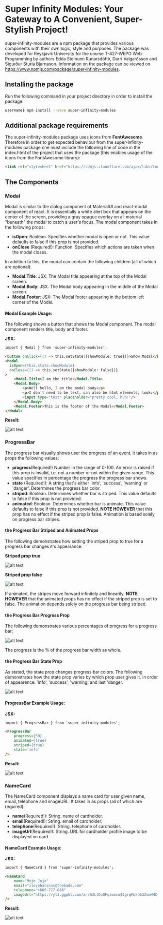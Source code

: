 # Super Infinity Modules: Your Gateway to A Convenient, Super-Stylish Project!
super-infinity-modules are a npm 
package that provides various components with their own logic, style and purposes. The package was developed for Reykjavik University for the course T-427-WEPO Web Programming by authors Edda Steinunn Rúnarsdóttir, Darri Valgarðsson and Sigurður Sturla Bjarnason. Information on the package can be viewed on https://www.npmjs.com/package/super-infinity-modules.

## Installing the package
Run the following command in your project directory in order to install the package:

```bash
username$ npm install --save super-infinity-modules
```

## Additional package requirements
The super-infinity-modules package uses icons from __FontAwesome__. Therefore in order to get expected behaviour from the super-infinity-modules package one must include the following line of code in the index.html of the project that uses the package (this enables usage of the icons from the FontAwesome library):

```html
<link rel="stylesheet" href="https://cdnjs.cloudflare.com/ajax/libs/font-awesome/4.7.0/css/font-awesome.css"> 
```

## The Components

### Modal
Modal is similar to the dialog component of MaterialUI and react-modal component of react. It is essentially a white alert box that appears on the center of the screen, providing a gray opague overlay on all material "beneath" the modal to catch a user's focus. The modal component takes in the following props:

* __isOpen__: Boolean. Specifies whether modal is open or not. This value defaults to false if this prop is not provided.
* __onClose__ (Required!): Function. Specifies which actions are taken when the modal closes.

In addition to this, the modal can contain the following children (all of which are optional):

* __Modal.Title__: JSX. The Modal title appearing at the top of the Modal screen.
* __Modal.Body__: JSX. The Modal body appearing in the middle of the Modal screen.
* __Modal.Footer__: JSX: The Modal footer appearing in the bottom left corner of the Modal.

#### Modal Example Usage: 
The following shows a button that shows the Modal component. The modal component renders title, body and footer.

__JSX:__

```html
import { Modal } from 'super-infinity-modules';

<button onClick={() => this.setState({showModule: true})}>Show Modal</button>
<Modal
  isOpen={this.state.showModule}
  onClose={() => this.setState({showModule: false})}
>
    <Modal.Title>I am the title</Modal.Title>
    <Modal.Body>
        <p>Well hello, I am the modal body</p>
        <p>I don't need to be text, can also be html elements, look:</p>
        <input type="text" placeholder="pretty cool, huh!"/>
    </Modal.Body>
    <Modal.Footer>This is the footer of the Modal</Modal.Footer>
</Modal>
```
__Result:__

![alt text](https://image.ibb.co/fdBDqH/Modal.png "Modal Example")

### ProgressBar
The progress bar visually shows user the progress of an event. It takes in as props the following values:
* __progress__(Required!) Number in the range of 0-100. An error is raised if this prop is invalid, i.e. not a number or not within the given range. This value specifies in percentage the progress the progress bar shows.
* __state__ (Required!): A string that's either 'info', 'success', 'warning' or 'danger'. Determines the progress bar color.
* __striped__: Boolean. Determines whether bar is striped. This value defaults to false if this prop is not provided.
* __animated__: Boolean. Determines whether bar is animate. This value defaults to false if this prop is not provided. __NOTE HOWEVER__ that this prop has no effect if the striped prop is false. Animation is based solely on progress bar stripes.

#### the Progress Bar Striped and Animated Props
The following demonstrates how setting the striped prop to true for a progress bar changes it's appearance:

__Striped prop true__

![alt text](https://image.ibb.co/grv9Ec/striped.png "Striped Progress Bar")

__Striped prop false__

![alt text](https://image.ibb.co/jBmufH/not_striped.png "Stripeless Progress Bar")

If animated, the stripes move forward infinitely and linearily. __NOTE HOWEVER__ that the animated props has no effect if the striped prop is set to false. The animation depends solely on the progress bar being striped.

#### the Progress Bar Progress Prop
The following demonstrates various percentages of progress for a progress bar:

![alt text](https://image.ibb.co/bBqbuc/different_progress.png "Progress Bar different progresses")

The progress is the % of the progress bar width as whole.

#### the Progress Bar State Prop
As stated, the state prop changes progress bar colors. The following demonstrates how the state prop varies by which prop user gives it. In order of appearence: 'info', 'success', 'warning' and last 'danger.

![alt text](https://image.ibb.co/dbTUEc/different_states.png "Progress Bar different states")

#### ProgressBar Example Usage: 
__JSX:__

```html
import { ProgressBar } from 'super-infinity-modules';

<ProgressBar 
	progress={50}
	animated={true}
	striped={true}
	state='info'
/>

```

__Result:__

![alt text](https://image.ibb.co/grv9Ec/striped.png "Striped Progress Bar")

### NameCard

The NameCard component displays a name card for user given name, email, telephone and imageURL. It takes in as props (all of which are required):

* __name__(Required!): String. name of cardholder.
* __email__(Required!): String. email of cardholder.
* __telephone__(Required!): String. telephone of cardholder.
* __imageUrl__(Required!): String. URL for cardholder profile image to be displayed on card.

#### NameCard Example Usage: 
__JSX:__

```html
import { NameCard } from 'super-infinity-modules';

<NameCard
	name="Mojo Jojo"
	email="ilovebananas@thebads.com"
	telephone="+666-777-888"
	imageUrl="https://yt3.ggpht.com/a-/AJLlDp0Fqzwoio4JgrqFLkb53ZumHHCfm5jYTuDTyw=s900-mo-c-c0xffffffff-rj-k-no"
/>

```

__Result:__

![alt text](https://image.ibb.co/gYUuEc/Screen_Shot_2018_03_20_at_19_15_30.png "NameCard")

